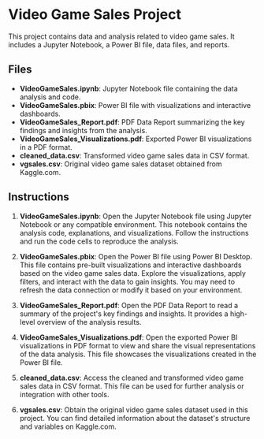 # Video Game Sales Project

This project contains data and analysis related to video game sales. It includes a Jupyter Notebook, a Power BI file, data files, and reports.

## Files

- **VideoGameSales.ipynb**: Jupyter Notebook file containing the data analysis and code.
- **VideoGameSales.pbix**: Power BI file with visualizations and interactive dashboards.
- **VideoGameSales_Report.pdf**: PDF Data Report summarizing the key findings and insights from the analysis.
- **VideoGameSales_Visualizations.pdf**: Exported Power BI visualizations in a PDF format.
- **cleaned_data.csv**: Transformed video game sales data in CSV format.
- **vgsales.csv**: Original video game sales dataset obtained from Kaggle.com.

## Instructions

1. **VideoGameSales.ipynb**: Open the Jupyter Notebook file using Jupyter Notebook or any compatible environment. This notebook contains the analysis code, explanations, and visualizations. Follow the instructions and run the code cells to reproduce the analysis.

2. **VideoGameSales.pbix**: Open the Power BI file using Power BI Desktop. This file contains pre-built visualizations and interactive dashboards based on the video game sales data. Explore the visualizations, apply filters, and interact with the data to gain insights. You may need to refresh the data connection or modify it based on your environment.

3. **VideoGameSales_Report.pdf**: Open the PDF Data Report to read a summary of the project's key findings and insights. It provides a high-level overview of the analysis results.

4. **VideoGameSales_Visualizations.pdf**: Open the exported Power BI visualizations in PDF format to view and share the visual representations of the data analysis. This file showcases the visualizations created in the Power BI file.

5. **cleaned_data.csv**: Access the cleaned and transformed video game sales data in CSV format. This file can be used for further analysis or integration with other tools.

6. **vgsales.csv**: Obtain the original video game sales dataset used in this project. You can find detailed information about the dataset's structure and variables on Kaggle.com.

